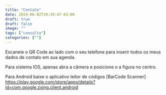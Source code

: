 ```yaml
---
title: "Contato"
date: 2019-06-02T19:39:47-03:00
draft: true
draft: false
image: ""
tags: ["consulta"]
categories: [""]
---
```


Escaneie o QR Code ao lado com o seu telefone para inserir todos os meus dados de contato em sua agenda.

Para sistema IOS, apenas abra a câmera e posicione o a figura no centro.

Para Android baixe o aplicativo leitor de códigos [BarCode Scanner] https://play.google.com/store/apps/details?id=com.google.zxing.client.android